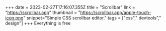 +++
date = 2023-02-27T17:16:07.355Z
title = "Scrollbar"
link = "https://scrollbar.app"
thumbnail = "https://scrollbar.app/apple-touch-icon.png"
snippet="Simple CSS scrollbar editor."
tags = ["css"," devtools"," design"]
+++
Everything is free
